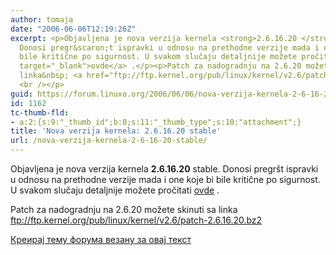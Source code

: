 ```yaml
---
author: tomaja
date: "2006-06-06T12:19:26Z"
excerpt: <p>Objavljena je nova verzija kernela <strong>2.6.16.20 </strong>stable.
  Donosi pregr&scaron;t ispravki u odnosu na prethodne verzije mada i one koje bi
  bile kritične po sigurnost. U svakom slučaju detaljnije možete pročitati <a href="http://lwn.net/Articles/186307/"
  target="_blank">ovde</a> .</p><p>Patch za nadogradnju na 2.6.20 možete skinuti sa
  linka&nbsp; <a href="ftp://ftp.kernel.org/pub/linux/kernel/v2.6/patch-2.6.16.20.bz2">ftp://ftp.kernel.org/pub/linux/kernel/v2.6/patch-2.6.16.20.bz2</a>&nbsp;&nbsp;
  <br /></p>
guid: https://forum.linuxo.org/2006/06/06/nova-verzija-kernela-2-6-16-20-stable/
id: 1162
tc-thumb-fld:
- a:2:{s:9:"_thumb_id";b:0;s:11:"_thumb_type";s:10:"attachment";}
title: 'Nova verzija kernela: 2.6.16.20 stable'
url: /nova-verzija-kernela-2-6-16-20-stable/
---
```

Objavljena je nova verzija kernela **2.6.16.20** stable. Donosi pregr&scaron;t ispravki u odnosu na prethodne verzije mada i one koje bi bile kritične po sigurnost. U svakom slučaju detaljnije možete pročitati <a href="http://lwn.net/Articles/186307/" target="_blank">ovde</a> .

Patch za nadogradnju na 2.6.20 možete skinuti sa linka&nbsp; <ftp://ftp.kernel.org/pub/linux/kernel/v2.6/patch-2.6.16.20.bz2>&nbsp;&nbsp; 

<!--break-->

[Креирај тему форума везану за овај текст](https://linuxo.org/nova-tema-na-forumu/?se_pid=1162)